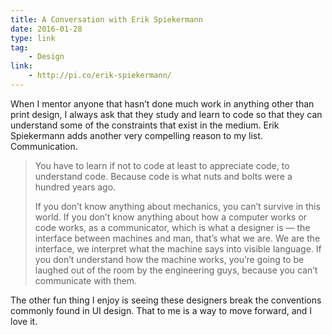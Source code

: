 ```yaml
---
title: A Conversation with Erik Spiekermann
date: 2016-01-28
type: link
tag:
    - Design
link:
    - http://pi.co/erik-spiekermann/
---
```

When I mentor anyone that hasn’t done much work in anything other than print design, I always ask that they study and learn to code so that they can understand some of the constraints that exist in the medium. Erik Spiekermann adds another very compelling reason to my list. Communication.

> You have to learn if not to code at least to appreciate code, to understand code. Because code is what nuts and bolts were a hundred years ago.
> 
> If you don’t know anything about mechanics, you can’t survive in this world. If you don’t know anything about how a computer works or code works, as a communicator, which is what a designer is — the interface between machines and man, that’s what we are. We are the interface, we interpret what the machine says into visible language. If you don’t understand how the machine works, you’re going to be laughed out of the room by the engineering guys, because you can’t communicate with them.

The other fun thing I enjoy is seeing these designers break the conventions commonly found in UI design. That to me is a way to move forward, and I love it.